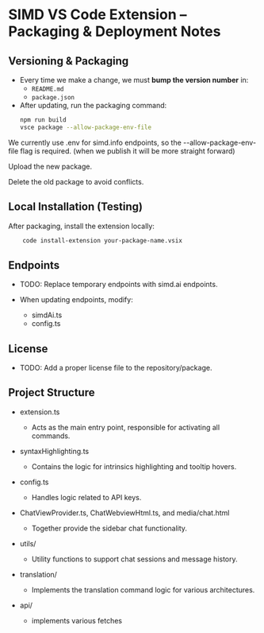 # SIMD VS Code Extension – Packaging & Deployment Notes

## Versioning & Packaging
- Every time we make a change, we must **bump the version number** in:
  - `README.md`
  - `package.json`
- After updating, run the packaging command:
  ```bash
  npm run build
  vsce package --allow-package-env-file


We currently use .env for simd.info endpoints, so the --allow-package-env-file flag is required.
(when we publish it will be more straight forward)

Upload the new package.

Delete the old package to avoid conflicts.

## Local Installation (Testing)
After packaging, install the extension locally:
```bash
    code install-extension your-package-name.vsix
```

## Endpoints
- TODO: Replace temporary endpoints with simd.ai endpoints.

- When updating endpoints, modify:
    - simdAi.ts
    - config.ts

## License
- TODO: Add a proper license file to the repository/package.

## Project Structure

- extension.ts
    - Acts as the main entry point, responsible for activating all commands.

- syntaxHighlighting.ts
    - Contains the logic for intrinsics highlighting and tooltip hovers.

- config.ts
    - Handles logic related to API keys.

- ChatViewProvider.ts, ChatWebviewHtml.ts, and media/chat.html
    - Together provide the sidebar chat functionality.

- utils/
    - Utility functions to support chat sessions and message history.

- translation/
    - Implements the translation command logic for various architectures.

- api/
    - implements various fetches